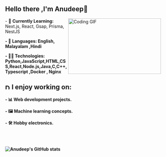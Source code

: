 ## Hello there ,I'm Anudeep👋

<div marin="20px">
  <img align="right" height="180px" width="300px" margin="20px" src="https://i.giphy.com/media/v1.Y2lkPTc5MGI3NjExdGQ3dzB6djBvb281MHVkeDA5cjd3ZnRueTF4OW1scmU1d29rbXQwaCZlcD12MV9pbnRlcm5hbF9naWZfYnlfaWQmY3Q9Zw/W1qqdGdnQhR2JorbbQ/giphy.gif" alt="Coding GIF">
</div>
<p algin="left"> - 🌱 <strong>Currently Learning:</strong> Next.js, React, Gsap, Prisma, NestJS </p>
<p algin="left"><strong>- 💬 <strong>Languages:</strong> English, Malayalam ,Hindi</p>
<p algin="left"><strong>- 👨‍💻 <strong>Technologies:</strong> Python,JavaScript,HTML,CSS,React,Node.js,Java,C,C++, Typescript ,Docker , Nginx</p>


## <img src="https://media.giphy.com/media/WUlplcMpOCEmTGBtBW/giphy.gif" width="16" alt="Developer GIF"> <strong>I enjoy working on:</strong>
<p algin="right"><strong>  - 📊 Web development projects. </p>
<p algin="right"><strong>  - 🖼 Machine learning concepts. </p>
<p algin="right"><strong>  - 🛠 Hobby electronics. </p>
<br><br>

![Anudeep's GitHub stats](https://github-readme-stats.vercel.app/api?username=anudeeps352&show_icons=true&theme=dark\&rank_icon=github\&show=prs_merged)

<!--
**anudeeps352/anudeeps352** is a ✨ _special_ ✨ repository because its `README.md` (this file) appears on your GitHub profile.

Here are some ideas to get you started:

- 🔭 I’m currently working on ...
- 🌱 I’m currently learning ...
- 👯 I’m looking to collaborate on ...
- 🤔 I’m looking for help with ...
- 💬 Ask me about ...
- 📫 How to reach me: ...
- 😄 Pronouns: ...
- ⚡ Fun fact: ...
-->
